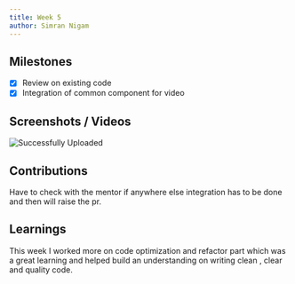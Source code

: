 ```yaml
---
title: Week 5
author: Simran Nigam
---
```


## Milestones
- [X] Review on existing code
- [X] Integration of common component for video 
## Screenshots / Videos 
![Successfully Uploaded](https://github.com/Code4GovTech/c4gt-milestones/assets/95395832/4d024c20-7aa0-4f9c-ac75-5597d252bb2a)
## Contributions
Have to check with the mentor if anywhere else integration has to be done and then will raise the pr.
## Learnings
This week I worked more on code optimization and refactor part which was a great learning and helped build an understanding on writing clean , clear and quality code.